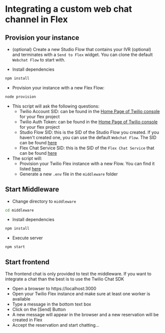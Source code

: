 # Integrating a custom web chat channel in Flex 

## Provision your instance
* (optional) Create a new Studio Flow that contains your IVR (optional) and terminates with a `Send to Flex` widget. You can clone the default  `Webchat Flow` to start with. 

* Install dependencies
```sh
npm install
```
* Provision your instance with a new Flex Flow:
```sh
node provision
```
* This script will ask the following questions: 
  * Twilio Account SID: can be found in the [Home Page of Twilio console](https://www.twilio.com/console) for your flex project
  * Twilio Auth Token: can be found in the [Home Page of Twilio console](https://www.twilio.com/console) for your flex project
  * Studio Flow SID: this is the SID of the Studio Flow you created. If you haven't created one, you can use the default `Webchat Flow`. The SID can be found [here](https://www.twilio.com/console/studio/dashboard)
  *  Flex Chat Service SID: this is the SID of the `Flex Chat Service` that can be found [here](https://www.twilio.com/console/chat/dashboard)
* The script will:
  * Provision your Twilio Flex instance with a new Flow. You can find it listed [here](https://www.twilio.com/console/flex/messaging) 
  * Generate a new `.env` file in the `middleware` folder

## Start Middleware 
* Change directory to `middleware`
```sh
cd middleware
```
* Install dependencies
```sh
npm install
```
* Execute server
```
npm start
```

## Start frontend

The frontend chat is only provided to test the middleware. If you want to integrate a chat than the best is to use the Twilio Chat SDK

* Open a browser to https://localhost:3000
* Open your Twilio Flex instance and make sure at least one worker is available
* Type a message in the bottom text box
* Click on the [Send] Button
* A new message will appear in the browser and a new reservation will be created in Flex
* Accept the reservation and start chatting... 